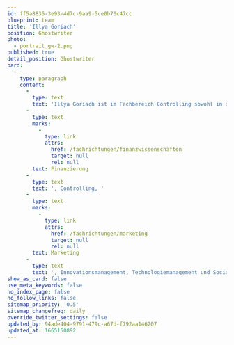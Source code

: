 ```yaml
---
id: ff5a8835-3e93-4d7c-9aa9-5ce0b70c47cc
blueprint: team
title: 'Illya Goriach'
position: Ghostwriter
photo:
  - portrait_gw-2.png
published: true
detail_position: Ghostwriter
bard:
  -
    type: paragraph
    content:
      -
        type: text
        text: 'Illya Goriach ist im Fachbereich Controlling sowohl in der Forschung als auch der Lehre tätig. Im Rahmen seiner akademischen Ausbildung, hat Illya Goriach sich insbesondere auf die Fachbereiche Investition und '
      -
        type: text
        marks:
          -
            type: link
            attrs:
              href: /fachrichtungen/finanzwissenschaften
              target: null
              rel: null
        text: Finanzierung
      -
        type: text
        text: ', Controlling, '
      -
        type: text
        marks:
          -
            type: link
            attrs:
              href: /fachrichtungen/marketing
              target: null
              rel: null
        text: Marketing
      -
        type: text
        text: ', Innovationsmanagement, Technologiemanagement und Social Media fokussiert. Als Ghostwriter bei GWriters ist er in der Lage, seine Erfahrung und Fähigkeiten täglich einzusetzen und Andere beim Erreichen ihrer Ziele zu unterstützen. Als Ghostwriter legt Illya Goriach einen hohen Wert auf einen professionellen Umgang mit Kunden und deren Zufriedenheit. Darüber hinaus spricht  er fünf Sprachen und verfügt über die Fähigkeit, sich schnell und gründlich in neue Themen einzuarbeiten.'
show_as_card: false
use_meta_keywords: false
no_index_page: false
no_follow_links: false
sitemap_priority: '0.5'
sitemap_changefreq: daily
override_twitter_settings: false
updated_by: 94ade404-9791-479c-a67d-f792aa146207
updated_at: 1665150892
---
```

